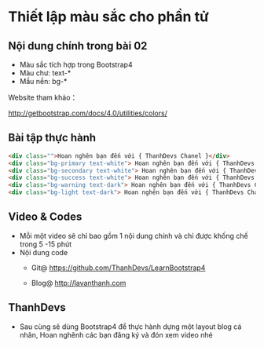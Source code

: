 Thiết lập màu sắc cho phần tử
=============================

## Nội dung chính trong bài 02

* Màu sắc tích hợp trong Bootstrap4
* Màu chư: text-*
* Mầu nền: bg-*

Website tham khảo：

http://getbootstrap.com/docs/4.0/utilities/colors/

## Bài tập thực hành

~~~html
<div class="">Hoan nghên bạn đến với { ThanhDevs Chanel }</div>
<div class="bg-primary text-white"> Hoan nghên bạn đến với { ThanhDevs Chanel } </div>
<div class="bg-secondary text-white"> Hoan nghên bạn đến với { ThanhDevs Chanel } </div>
<div class="bg-success text-white"> Hoan nghên bạn đến với { ThanhDevs Chanel } </div>
<div class="bg-warning text-dark"> Hoan nghên bạn đến với { ThanhDevs Chanel } </div>
<div class="bg-light text-dark"> Hoan nghên bạn đến với { ThanhDevs Chanel } </div>
~~~

## Video & Codes

* Mỗi một video sẽ chỉ bao gồm 1 nội dung chính và chỉ được khống chế trong 5 -15 phút 
* Nội dung code 
  - Git@
    https://github.com/ThanhDevs/LearnBootstrap4

  - Blog@
    http://lavanthanh.com

## ThanhDevs

* Sau cùng sẽ dùng Bootstrap4 để thực hành dựng một layout blog cá nhân, Hoan nghênh các bạn đăng ký và đón xem video nhé
